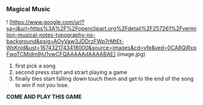 ### Magical Music
! [https://www.google.com/url?sa=i&url=https%3A%2F%2Fopenclipart.org%2Fdetail%2F257261%2Fvermilion-musical-notes-typography-no-background&psig=AOvVaw3JDDrzFWp7rMtEt-WsKnid&ust=1674321743418000&source=images&cd=vfe&ved=0CA8QjRxqFwoTCMidm9jU1vwCFQAAAAAdAAAABAE] (image.jpg)
1. first pick a song
2. second press start and strart playing a game
3. finally tiles start falling down touch them and get to the end of the song to win if not you lose.

**COME AND PLAY THIS GAME**

